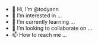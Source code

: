 - 👋 Hi, I’m @todyann
- 👀 I’m interested in ...
- 🌱 I’m currently learning ...
- 💞️ I’m looking to collaborate on ...
- 📫 How to reach me ...

<!---
todyann/todyann is a ✨ special ✨ repository because its `README.md` (this file) appears on your GitHub profile.
You can click the Preview link to take a look at your changes.
--->
